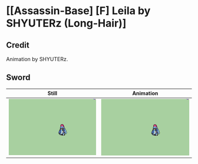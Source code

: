 # [\[Assassin-Base\] \[F\] Leila by SHYUTERz \(Long-Hair\)]

## Credit

Animation by SHYUTERz.
	
## Sword

| Still | Animation |
| :---: | :-------: |
| ![Sword still](./Sword_000.png) | ![Sword animation](./Sword.gif) |
